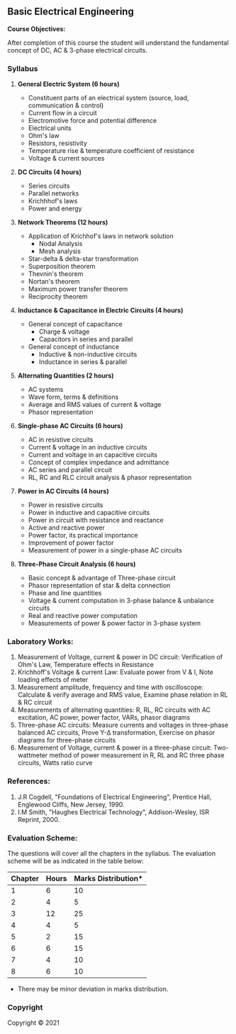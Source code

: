 ## Basic Electrical Engineering

**Course Objectives:** 

After completion of this course the student will understand the fundamental concept of DC, AC & 3-phase electrical circuits.

### Syllabus

1. **General Electric System (6 hours)**
    * Constituent parts of an electrical system (source, load, communication & control)
    * Current flow in a circuit
    * Electromotive force and potential difference
    * Electrical units
    * Ohm's law
    * Resistors, resistivity
    * Temperature rise & temperature coefficient of resistance
    * Voltage & current sources

2. **DC Circuits (4 hours)**
    * Series circuits
    * Parallel networks
    * Krichhhof's laws
    * Power and energy

3. **Network Theorems (12 hours)**
    * Application of Krichhof's laws in network solution
        * Nodal Analysis
        * Mesh analysis
    * Star-delta & delta-star transformation
    * Superposition theorem
    * Thevnin's theorem
    * Nortan's theorem
    * Maximum power transfer theorem
    * Reciprocity theorem

4. **Inductance & Capacitance in Electric Circuits (4 hours)**
    * General concept of capacitance
        * Charge & voltage
        * Capacitors in series and parallel
    * General concept of inductance
        * Inductive & non-inductive circuits
        * Inductance in series & parallel

5. **Alternating Quantities (2 hours)**
    * AC systems
    * Wave form, terms & definitions
    * Average and RMS values of current & voltage
    * Phasor representation

6. **Single-phase AC Circuits (6 hours)**
    * AC in resistive circuits
    * Current & voltage in an inductive circuits
    * Current and voltage in an capacitive circuits
    * Concept of complex impedance and admittance
    * AC series and parallel circuit
    * RL, RC and RLC circuit analysis & phasor representation

7. **Power in AC Circuits (4 hours)**
    * Power in resistive circuits
    * Power in inductive and capacitive circuits
    * Power in circuit with resistance and reactance
    * Active and reactive power
    * Power factor, its practical importance
    * Improvement of power factor
    * Measurement of power in a single-phase AC circuits

8. **Three-Phase Circuit Analysis (6 hours)**
    * Basic concept & advantage of Three-phase circuit
    * Phasor representation of star & delta connection
    * Phase and line quantities
    * Voltage & current computation in 3-phase balance & unbalance circuits
    * Real and reactive power computation
    * Measurements of power & power factor in 3-phase system

### Laboratory Works:

1. Measurement of Voltage, current & power in DC circuit: Verification of Ohm's Law, Temperature effects in Resistance
2. Krichhoff's Voltage & current Law: Evaluate power from V & I, Note loading effects of meter
3. Measurement amplitude, frequency and time with oscilloscope: Calculate & verify average and RMS value, Examine phase relation in RL & RC circuit
4. Measurements of alternating quantities: R, RL, RC circuits with AC excitation, AC power, power factor, VARs, phasor diagrams
5. Three-phase AC circuits: Measure currents and voltages in three-phase balanced AC circuits, Prove Y-∆ transformation, Exercise on phasor diagrams for three-phase circuits
6. Measurement of Voltage, current & power in a three-phase circuit: Two-wattmeter method of power measurement in R, RL and RC three phase circuits, Watts ratio curve

### References:

1. J.R Cogdell, "Foundations of Electrical Engineering", Prentice Hall, Englewood Cliffs, New Jersey, 1990.
2. I.M Smith, "Haughes Electrical Technology", Addison-Wesley, ISR Reprint, 2000.

### Evaluation Scheme:

The questions will cover all the chapters in the syllabus. The evaluation scheme will be as indicated in the table below:

| Chapter | Hours | Marks Distribution* |
|---|---|---|
| 1 | 6 | 10 |
| 2 | 4 | 5 |
| 3 | 12 | 25 |
| 4 | 4 | 5 |
| 5 | 2 | 15 |
| 6 | 6 | 15 |
| 7 | 4 | 10 |
| 8 | 6 | 10 |

* There may be minor deviation in marks distribution.

### Copyright

Copyright © 2021